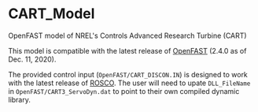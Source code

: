 # CART_Model
OpenFAST model of NREL's Controls Advanced Research Turbine (CART)

This model is compatible with the latest release of [OpenFAST](https://github.com/OpenFAST/openfast) (2.4.0 as of Dec. 11, 2020).  

The provided control input (`OpenFAST/CART_DISCON.IN`) is designed to work with the latest release of [ROSCO](https://github.com/NREL/ROSCO).  The user will need to upate `DLL_FileName` in `OpenFAST/CART3_ServoDyn.dat` to point to their own compiled dynamic library.
